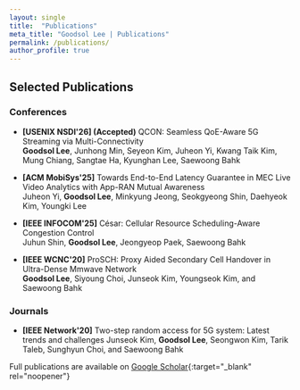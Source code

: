 ```yaml
---
layout: single
title:  "Publications"
meta_title: "Goodsol Lee | Publications"
permalink: /publications/
author_profile: true
---
```


## Selected Publications

### Conferences 
- **[USENIX NSDI'26] (Accepted)** QCON: Seamless QoE-Aware 5G Streaming via Multi-Connectivity  
  **Goodsol Lee**, Junhong Min, Seyeon Kim, Juheon Yi, Kwang Taik Kim, Mung Chiang, Sangtae Ha, Kyunghan Lee, Saewoong Bahk  

- **[ACM MobiSys'25]** Towards End-to-End Latency Guarantee in MEC Live Video Analytics with App-RAN Mutual Awareness  
  Juheon Yi, **Goodsol Lee**, Minkyung Jeong, Seokgyeong Shin, Daehyeok Kim, Youngki Lee  

- **[IEEE INFOCOM'25]** César: Cellular Resource Scheduling-Aware Congestion Control  
  Juhun Shin, **Goodsol Lee**, Jeongyeop Paek, Saewoong Bahk  

- **[IEEE WCNC'20]** ProSCH: Proxy Aided Secondary Cell Handover in Ultra-Dense Mmwave Network  
  **Goodsol Lee**, Siyoung Choi, Junseok Kim, Youngseok Kim, and Saewoong Bahk 

### Journals
- **[IEEE Network'20]** Two-step random access for 5G system: Latest trends and challenges
  Junseok Kim, **Goodsol Lee**, Seongwon Kim, Tarik Taleb, Sunghyun Choi, and Saewoong Bahk

Full publications are available on [<u>Google Scholar</u>](https://scholar.google.co.kr/citations?user=rharPrgAAAAJ&hl=en){:target="_blank" rel="noopener"}